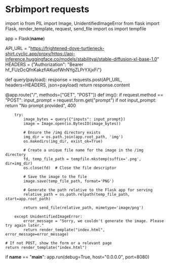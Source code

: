 # Srbimport requests
import io
from PIL import Image, UnidentifiedImageError
from flask import Flask, render_template, request, send_file
import os
import tempfile

app = Flask(__name__)

API_URL = "https://frightened-dove-turtleneck-shirt.cyclic.app/proxy/https://api-inference.huggingface.co/models/stabilityai/stable-diffusion-xl-base-1.0"
HEADERS = {"Authorization": "Bearer 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"}

def query(payload):
    response = requests.post(API_URL, headers=HEADERS, json=payload)
    return response.content

@app.route("/", methods=["GET", "POST"])
def img():
    if request.method == "POST":
        input_prompt = request.form.get("prompt")
        if not input_prompt:
            return "No prompt provided", 400

        try:
            image_bytes = query({"inputs": input_prompt})
            image = Image.open(io.BytesIO(image_bytes))

            # Ensure the /img directory exists
            img_dir = os.path.join(app.root_path, 'img')
            os.makedirs(img_dir, exist_ok=True)

            # Create a unique file name for the image in the /img directory
            fd, temp_file_path = tempfile.mkstemp(suffix='.png', dir=img_dir)
            os.close(fd)  # Close the file descriptor

            # Save the image to the file
            image.save(temp_file_path, format='PNG')

            # Generate the path relative to the Flask app for serving
            relative_path = os.path.relpath(temp_file_path, start=app.root_path)

            return send_file(relative_path, mimetype='image/png')

        except UnidentifiedImageError:
            error_message = "Sorry, we couldn't generate the image. Please try again later."
            return render_template("index.html", error_message=error_message)

    # If not POST, show the form or a relevant page
    return render_template("index.html")

if __name__ == "__main__":
    app.run(debug=True, host="0.0.0.0", port=8080)

